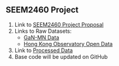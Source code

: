 ## SEEM2460 Project

1. Link to [SEEM2460 Project Proposal](https://docs.google.com/document/d/14zvYhnD2CBXRDK7w4SIBz02xTEZQ-CqUO9WUBEokABE/edit?usp=sharing)
2. Links to Raw Datasets:
   - [GaN-MN Data](https://globeatnight.org/gan-mn/)
   - [Hong Kong Observatory Open Data](https://www.hko.gov.hk/en/abouthko/opendata_intro.htm)
3. Link to [Processed Data](https://drive.google.com/drive/folders/19-j077JSlG8R-ns6nsTmUky4P4rrGH9S?usp=sharing)
4. Base code will be updated on GitHub
